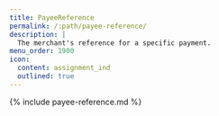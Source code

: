 ```yaml
---
title: PayeeReference
permalink: /:path/payee-reference/
description: |
  The merchant's reference for a specific payment.
menu_order: 1900
icon:
  content: assignment_ind
  outlined: true
---
```


{% include payee-reference.md %}
